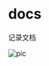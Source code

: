 # docs
记录文档

![pic](http://image.baidu.com/search/detail?ct=503316480&z=0&tn=baiduimagedetail&ipn=d&cl=2&cm=1&sc=0&lm=-1&ie=gb18030&pn=5&rn=1&di=92070&ln=30&word=%D1%A9%D6%AE%CF%C2%D1%A9%C4%CB&os=1025509055,2693810240&cs=1238014516,2606509631&objurl=http%3A%2F%2Fb-ssl.duitang.com%2Fuploads%2Fitem%2F201801%2F21%2F20180121235817_Ku5VA.thumb.700_0.jpeg&bdtype=0&simid=4268029455,658432583&pi=0&adpicid=0&timingneed=0&spn=0&is=0,0&fr=ala&ala=1&alatpl=adress&pos=1&oriquery=%E9%9B%AA%E4%B9%8B%E4%B8%8B%E9%9B%AA%E4%B9%83&hs=2&xthttps=000000)